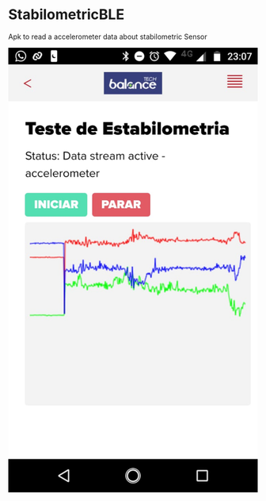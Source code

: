 # StabilometricBLE
Apk to read a accelerometer data about stabilometric Sensor


![Alt text](res/screen.jpeg?raw=true "Title")

